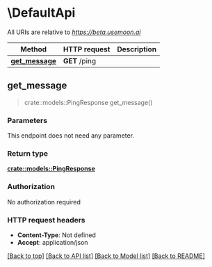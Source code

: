 # \DefaultApi

All URIs are relative to _https://beta.usemoon.ai_

| Method                                         | HTTP request  | Description |
| ---------------------------------------------- | ------------- | ----------- |
| [**get\_message**](DefaultApi.md#get\_message) | **GET** /ping |             |

## get\_message

> crate::models::PingResponse get\_message()

### Parameters

This endpoint does not need any parameter.

### Return type

[**crate::models::PingResponse**](PingResponse.md)

### Authorization

No authorization required

### HTTP request headers

* **Content-Type**: Not defined
* **Accept**: application/json

[\[Back to top\]](DefaultApi.md) [\[Back to API list\]](./#documentation-for-api-endpoints) [\[Back to Model list\]](./#documentation-for-models) [\[Back to README\]](./)
